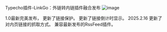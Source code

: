 Typecho插件-LinkGo：外链转内链插件融合发布
![image](https://github.com/user-attachments/assets/3599ba87-b12d-4809-bcd3-f42e347da343)

1.0最新完美发布，
更新了链接保护。
更新了链接倒计时显示。
2025.2.16
更新了对内页链接的抓取方式。
兼容最新发布的RssFeed插件。
